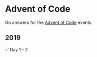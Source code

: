 # Advent of Code
Go answers for the [Advent of Code][1] events.

## 2019
✅ Day 1 - 2

[1]:	https://adventofcode.com/ "Advent of Code"